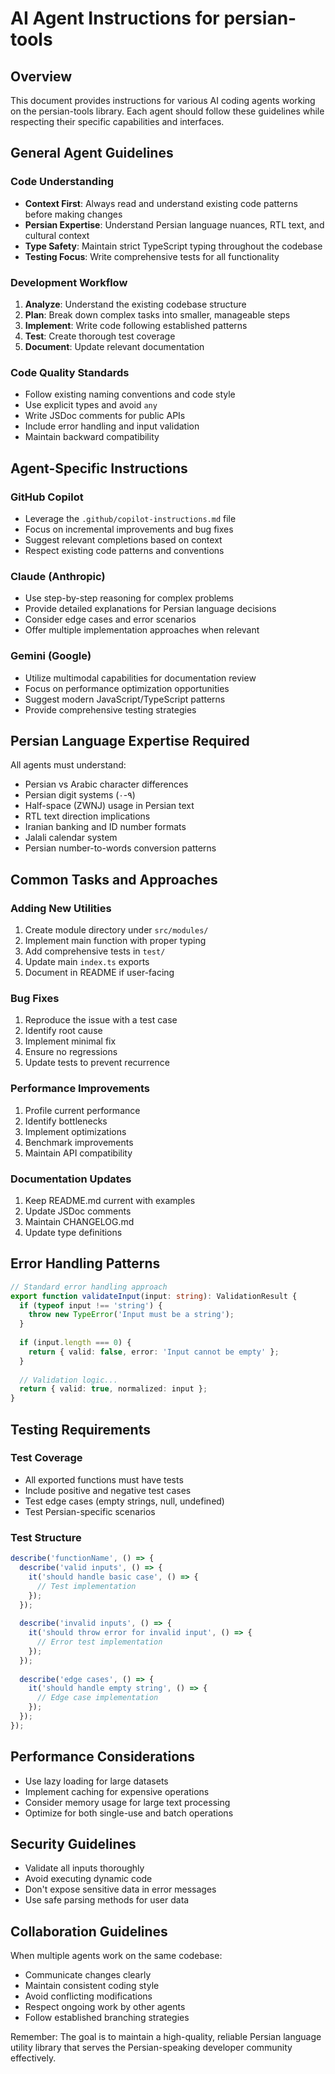 # AI Agent Instructions for persian-tools

## Overview
This document provides instructions for various AI coding agents working on the persian-tools library. Each agent should follow these guidelines while respecting their specific capabilities and interfaces.

## General Agent Guidelines

### Code Understanding
- **Context First**: Always read and understand existing code patterns before making changes
- **Persian Expertise**: Understand Persian language nuances, RTL text, and cultural context
- **Type Safety**: Maintain strict TypeScript typing throughout the codebase
- **Testing Focus**: Write comprehensive tests for all functionality

### Development Workflow
1. **Analyze**: Understand the existing codebase structure
2. **Plan**: Break down complex tasks into smaller, manageable steps
3. **Implement**: Write code following established patterns
4. **Test**: Create thorough test coverage
5. **Document**: Update relevant documentation

### Code Quality Standards
- Follow existing naming conventions and code style
- Use explicit types and avoid `any`
- Write JSDoc comments for public APIs
- Include error handling and input validation
- Maintain backward compatibility

## Agent-Specific Instructions

### GitHub Copilot
- Leverage the `.github/copilot-instructions.md` file
- Focus on incremental improvements and bug fixes
- Suggest relevant completions based on context
- Respect existing code patterns and conventions

### Claude (Anthropic)
- Use step-by-step reasoning for complex problems
- Provide detailed explanations for Persian language decisions
- Consider edge cases and error scenarios
- Offer multiple implementation approaches when relevant

### Gemini (Google)
- Utilize multimodal capabilities for documentation review
- Focus on performance optimization opportunities
- Suggest modern JavaScript/TypeScript patterns
- Provide comprehensive testing strategies

## Persian Language Expertise Required

All agents must understand:
- Persian vs Arabic character differences
- Persian digit systems (۰-۹)
- Half-space (ZWNJ) usage in Persian text
- RTL text direction implications
- Iranian banking and ID number formats
- Jalali calendar system
- Persian number-to-words conversion patterns

## Common Tasks and Approaches

### Adding New Utilities
1. Create module directory under `src/modules/`
2. Implement main function with proper typing
3. Add comprehensive tests in `test/`
4. Update main `index.ts` exports
5. Document in README if user-facing

### Bug Fixes
1. Reproduce the issue with a test case
2. Identify root cause
3. Implement minimal fix
4. Ensure no regressions
5. Update tests to prevent recurrence

### Performance Improvements
1. Profile current performance
2. Identify bottlenecks
3. Implement optimizations
4. Benchmark improvements
5. Maintain API compatibility

### Documentation Updates
1. Keep README.md current with examples
2. Update JSDoc comments
3. Maintain CHANGELOG.md
4. Update type definitions

## Error Handling Patterns

```typescript
// Standard error handling approach
export function validateInput(input: string): ValidationResult {
  if (typeof input !== 'string') {
    throw new TypeError('Input must be a string');
  }
  
  if (input.length === 0) {
    return { valid: false, error: 'Input cannot be empty' };
  }
  
  // Validation logic...
  return { valid: true, normalized: input };
}
```

## Testing Requirements

### Test Coverage
- All exported functions must have tests
- Include positive and negative test cases
- Test edge cases (empty strings, null, undefined)
- Test Persian-specific scenarios

### Test Structure
```typescript
describe('functionName', () => {
  describe('valid inputs', () => {
    it('should handle basic case', () => {
      // Test implementation
    });
  });
  
  describe('invalid inputs', () => {
    it('should throw error for invalid input', () => {
      // Error test implementation
    });
  });
  
  describe('edge cases', () => {
    it('should handle empty string', () => {
      // Edge case implementation
    });
  });
});
```

## Performance Considerations

- Use lazy loading for large datasets
- Implement caching for expensive operations
- Consider memory usage for large text processing
- Optimize for both single-use and batch operations

## Security Guidelines

- Validate all inputs thoroughly
- Avoid executing dynamic code
- Don't expose sensitive data in error messages
- Use safe parsing methods for user data

## Collaboration Guidelines

When multiple agents work on the same codebase:
- Communicate changes clearly
- Maintain consistent coding style
- Avoid conflicting modifications
- Respect ongoing work by other agents
- Follow established branching strategies

Remember: The goal is to maintain a high-quality, reliable Persian language utility library that serves the Persian-speaking developer community effectively.
